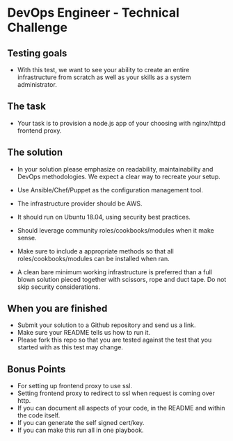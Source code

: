 # DevOps Engineer - Technical Challenge

## Testing goals
  * With this test, we want to see your ability to create an entire infrastructure from scratch as well as your skills as a system administrator.

## The task
  * Your task is to provision a node.js app of your choosing with  nginx/httpd frontend proxy.

## The solution
  * In your solution please emphasize on readability, maintainability and DevOps methodologies. We expect a clear way to recreate your setup.

  * Use Ansible/Chef/Puppet as the configuration management tool.
  * The infrastructure provider should be AWS.
  * It should run on Ubuntu 18.04, using security best practices.
  * Should leverage community roles/cookbooks/modules when it make sense.
  * Make sure to include a appropriate methods so that all roles/cookbooks/modules can be installed when ran.

  * A clean bare minimum working infrastructure is preferred than a full blown solution pieced together with scissors, rope and duct tape. Do not skip security considerations.

## When you are finished
  * Submit your solution to a Github repository and send us a link.
  * Make sure your README tells us how to run it.
  * Please fork this repo so that you are tested against the test that you started with as this test may change.

## Bonus Points
  * For setting up frontend proxy to use ssl.
  * Setting frontend proxy to redirect to ssl when request is coming over http.
  * If you can document all aspects of your code, in the README and within the code itself.
  * If you can generate the self signed cert/key.
  * If you can make this run all in one playbook.
